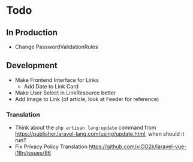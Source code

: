 # Todo

## In Production

- Change PasswordValidationRules

## Development

- Make Frontend Interface for Links
  - Add Date to Link Card
- Make User Select in LinkResource better
- Add Image to Link (of article, look at Feeder for reference)


### Translation
- Think about the `php artisan lang:update` command from https://publisher.laravel-lang.com/using/update.html, when should it run?
- Fix Privacy Policy Translation https://github.com/xiCO2k/laravel-vue-i18n/issues/86